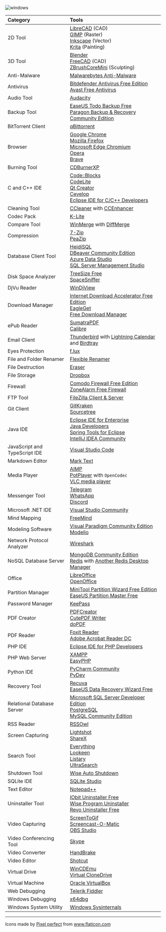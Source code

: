 ![windows](https://user-images.githubusercontent.com/8418700/141210221-48990306-ff17-4953-9cfa-4b18794089b0.png)


| Category                      | Tools                                                        |
| :---------------------------- | :----------------------------------------------------------- |
| 2D Tool                       | [LibreCAD](https://librecad.org/) (CAD)<br>[GIMP](https://www.gimp.org/) (Raster)<br/>[Inkscape](https://inkscape.org/) (Vector)<br/>[Krita](https://krita.org/) (Painting) |
| 3D Tool                       | [Blender](https://www.blender.org/)<br/>[FreeCAD](https://www.freecadweb.org) (CAD)<br/>[ZBrushCoreMini](https://zbrushcore.com/mini/) (Sculpting) |
| Anti-Malware                  | [Malwarebytes Anti-Malware](https://www.malwarebytes.com/)   |
| Antivirus                     | [Bitdefender Antivirus Free Edition](https://www.bitdefender.com/solutions/free.html)<br/>[Avast Free Antivirus](https://www.avast.com/free-antivirus-download) |
| Audio Tool                    | [Audacity](https://www.audacityteam.org/)                    |
| Backup Tool                   | [EaseUS Todo Backup Free](https://www.easeus.com/backup-software/tb-free.html)<br/>[Paragon Backup & Recovery Community Edition](https://www.paragon-software.com/free/br-free/) |
| BitTorrent Client             | [qBittorrent](https://www.qbittorrent.org/)                  |
| Browser                       | [Google Chrome](https://www.google.com/chrome/)<br/>[Mozilla Firefox](https://www.mozilla.org/en-US/firefox/)<br/>[Microsoft Edge Chromium](https://www.microsoft.com/en-us/edge)<br/>[Opera](https://www.opera.com/)<br/>[Brave](https://brave.com/) |
| Burning Tool                  | [CDBurnerXP](https://cdburnerxp.se/en/home)                  |
| C and C++ IDE                 | [Code::Blocks](http://www.codeblocks.org/)<br/>[CodeLite](https://codelite.org/)<br/>[Qt Creator](https://www.qt.io/)<br/>[Cevelop](https://www.cevelop.com/)<br/>[Eclipse IDE for C/C++ Developers](https://www.eclipse.org/downloads/packages/) |
| Cleaning Tool                 | [CCleaner](https://www.ccleaner.com/) with [CCEnhancer](https://singularlabs.com/software/ccenhancer/) |
| Codec Pack                    | [K-Lite](https://codecguide.com/)                            |
| Compare Tool                  | [WinMerge](https://winmerge.org/) with [DiffMerge](https://sourcegear.com/diffmerge/) |
| Compression                   | [7-Zip](https://www.7-zip.org/)<br/>[PeaZip](https://www.peazip.org/) |
| Database Client Tool          | [HeidiSQL](https://www.heidisql.com/)<br/>[DBeaver Community Edition](https://dbeaver.io/)<br/>[Azure Data Studio](https://docs.microsoft.com/en-us/sql/azure-data-studio/download-azure-data-studio)<br/>[SQL Server Management Studio](https://docs.microsoft.com/en-us/sql/ssms/download-sql-server-management-studio-ssms) |
| Disk Space Analyzer           | [TreeSize Free](https://www.jam-software.com/treesize_free)<br/>[SpaceSniffer](http://www.uderzo.it/main_products/space_sniffer/index.html) |
| DjVu Reader | [WinDjView](https://sourceforge.net/projects/windjview/) |
| Download Manager              | [Internet Download Accelerator Free Edition](https://westbyte.com/ida/)<br/>[EagleGet](http://www.eagleget.com/)<br/>[Free Download Manager](https://www.freedownloadmanager.org/) |
| ePub Reader                   | [SumatraPDF](https://www.sumatrapdfreader.org/free-pdf-reader.html)<br/>[Calibre](https://calibre-ebook.com/) |
| Email Client                  | [Thunderbird](https://www.thunderbird.net/en-US/) with [Lightning Calendar](https://www.thunderbird.net/en-US/calendar/) and [Birdtray](https://github.com/gyunaev/birdtray) |
| Eyes Protection               | [f.lux](https://justgetflux.com/)                            |
| File and Folder Renamer       | [Flexible Renamer](https://hp.vector.co.jp/authors/VA014830/english/FlexRena/) |
| File Destruction              | [Eraser](https://eraser.heidi.ie/)                           |
| File Storage                  | [Dropbox](https://www.dropbox.com/)                          |
| Firewall                      | [Comodo Firewall Free Edition](https://personalfirewall.comodo.com/)<br/>[ZoneAlarm Free Firewall](https://www.zonealarm.com/software/free-firewall) |
| FTP Tool                      | [FileZilla Client & Server](https://filezilla-project.org/)  |
| Git Client                    | [GitKraken](https://www.gitkraken.com/)<br/>[Sourcetree](https://www.sourcetreeapp.com/)|
| Java IDE                      | [Eclipse IDE for Enterprise<br/>Java Developers](https://www.eclipse.org/downloads/packages/)<br/>[Spring Tools for Eclipse](https://spring.io/tools)<br/>[IntelliJ IDEA Community](https://www.jetbrains.com/idea/download/) |
| JavaScript and TypeScript IDE | [Visual Studio Code](https://code.visualstudio.com/)         |
| Markdown Editor               | [Mark Text](https://marktext.app/) |
| Media Player                  | [AIMP](https://www.aimp.ru/)<br/>[PotPlayer](https://potplayer.daum.net/) with `OpenCodec`<br/>[VLC media player](https://www.videolan.org/vlc/) |
| Messenger Tool                | [Telegram](https://telegram.org/)<br/>[WhatsApp](https://www.whatsapp.com/)<br/>[Discord](https://discordapp.com/) |
| Microsoft .NET IDE            | [Visual Studio Community](https://visualstudio.microsoft.com/vs/community/) |
| Mind Mapping                  | [FreeMind](http://freemind.sourceforge.net/wiki/index.php/Main_Page) |
| Modeling Software             | [Visual Paradigm Community Edition](https://www.visual-paradigm.com/editions/community/)<br/>[Modelio](https://www.modelio.org/) |
| Network Protocol Analyzer     | [Wireshark](https://www.wireshark.org/)                      |
| NoSQL Database Server         | [MongoDB Community Edition](https://www.mongodb.com/)<br/>[Redis](https://redis.io/) with [Another Redis Desktop Manager](https://github.com/qishibo/AnotherRedisDesktopManager) |
| Office                        | [LibreOffice](https://www.libreoffice.org/)<br/>[OpenOffice](https://www.openoffice.org/) |
| Partition Manager             | [MiniTool Partition Wizard Free Edition](https://www.partitionwizard.com/free-partition-manager.html)<br/>[EaseUS Partition Master Free](https://www.easeus.com/partition-manager/epm-free.html) |
| Password Manager              | [KeePass](https://keepass.info/)                             |
| PDF Creator                   | [PDFCreator](http://download.pdfforge.org/download/pdfcreator)<br/>[CutePDF Writer](https://www.cutepdf.com/Products/CutePDF/writer.asp)<br/>[doPDF](https://www.dopdf.com/) |
| PDF Reader                    | [Foxit Reader](https://www.foxitsoftware.com/pdf-reader/)<br/>[Adobe Acrobat Reader DC](https://get.adobe.com/reader/) |
| PHP IDE                       | [Eclipse IDE for PHP Developers](https://www.eclipse.org/downloads/packages/) |
| PHP Web Server                | [XAMPP](https://www.apachefriends.org/index.html)<br/>[EasyPHP](https://www.easyphp.org/) |
| Python IDE                    | [PyCharm Community](https://www.jetbrains.com/pycharm/download)<br/>[PyDev](https://www.pydev.org/) |
| Recovery Tool                 | [Recuva](https://www.ccleaner.com/recuva)<br/>[EaseUS Data Recovery Wizard Free](https://www.easeus.com/datarecoverywizard/free-data-recovery-software.htm) |
| Relational Database Server    | [Microsoft SQL Server Developer Edition](https://www.microsoft.com/en-us/sql-server)<br/>[PostgreSQL](https://www.postgresql.org/)<br/>[MySQL Community Edition](https://www.mysql.com/) |
| RSS Reader                    | [RSSOwl](http://www.rssowl.org/)                             |
| Screen Capturing              | [Lightshot](https://app.prntscr.com/en/index.html)<br/>[ShareX](https://getsharex.com/) |
| Search Tool                   | [Everything](https://www.voidtools.com/)<br/>[Lookeen](https://free.lookeen.com/)<br/>[Listary](https://www.listary.com/)<br/>[UltraSearch](https://www.jam-software.com/ultrasearch) |
| Shutdown Tool                 | [Wise Auto Shutdown](https://www.wisecleaner.com/wise-auto-shutdown.html) |
| SQLite IDE                    | [SQLite Studio](https://sqlitestudio.pl/)                    |
| Text Editor                   | [Notepad++](https://notepad-plus-plus.org/)                  |
| Uninstaller Tool              | [IObit Uninstaller Free](https://www.iobit.com/en/advanceduninstaller.php)<br/>[Wise Program Uninstaller](https://www.wisecleaner.com/wise-program-uninstaller.html)<br/>[Revo Uninstaller Free](https://www.revouninstaller.com/products/revo-uninstaller-free/) |
| Video Capturing               | [ScreenToGif](https://www.screentogif.com/)<br/>[Screencast-O-Matic](https://screencast-o-matic.com/)<br/>[OBS Studio](https://obsproject.com/) |
| Video Conferencing Tool       | [Skype](https://www.skype.com/en/)                           |
| Video Converter               | [HandBrake](https://handbrake.fr/)                           |
| Video Editor                  | [Shotcut](https://shotcut.org/)                              |
| Virtual Drive                 | [WinCDEmu](https://wincdemu.sysprogs.org/)<br/>[Virtual CloneDrive](https://www.elby.ch/en/products/vcd.html) |
| Virtual Machine               | [Oracle VirtualBox](https://www.virtualbox.org/)             |
| Web Debugging                 | [Telerik Fiddler](https://www.telerik.com/fiddler) |
| Windows Debugging | [x64dbg](https://github.com/x64dbg/x64dbg) |
| Windows System Utility        | [Windows Sysinternals](https://docs.microsoft.com/en-us/sysinternals/) |

<hr/>
<div>Icons made by <a href="https://icon54.com/" title="Pixel perfect">Pixel perfect</a> from <a href="https://www.flaticon.com/" title="Flaticon">www.flaticon.com</a></div>
